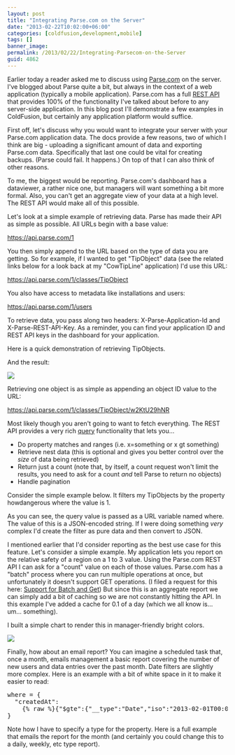 ```yaml
---
layout: post
title: "Integrating Parse.com on the Server"
date: "2013-02-22T10:02:00+06:00"
categories: [coldfusion,development,mobile]
tags: []
banner_image: 
permalink: /2013/02/22/Integrating-Parsecom-on-the-Server
guid: 4862
---
```


Earlier today a reader asked me to discuss using <a href="http://www.parse.com">Parse.com</a> on the server. I've blogged about Parse quite a bit, but always in the context of a web application (typically a mobile application). Parse.com has a full <a href="https://parse.com/docs/rest">REST API</a> that provides 100% of the functionality I've talked about before to any server-side application. In this blog post I'll demonstrate a few examples in ColdFusion, but certainly any application platform would suffice.
<!--more-->
First off, let's discuss why you would want to integrate your server with your Parse.com application data. The docs provide a few reasons, two of which I think are big - uploading a significant amount of data and exporting Parse.com data. Specifically that last one could be vital for creating backups. (Parse could fail. It happens.) On top of that I can also think of other reasons. 

To me, the biggest would be reporting. Parse.com's dashboard has a dataviewer, a rather nice one, but managers will want something a bit more formal. Also, you can't get an aggregate view of your data at a high level. The REST API would make all of this possible.

Let's look at a simple example of retrieving data. Parse has made their API as simple as possible. All URLs begin with a base value:

https://api.parse.com/1

You then simply append to the URL based on the type of data you are getting. So for example, if I wanted to get "TipObject" data (see the related links below for a look back at my "CowTipLine" application) I'd use this URL:

https://api.parse.com/1/classes/TipObject

You also have access to metadata like installations and users:

https://api.parse.com/1/users

To retrieve data, you pass along two headers: X-Parse-Application-Id and X-Parse-REST-API-Key. As a reminder, you can find your application ID and REST API keys in the dashboard for your application. 

Here is a quick demonstration of retrieving TipObjects.

<script src="https://gist.github.com/cfjedimaster/5014395.js"></script>

And the result:

<img src="https://static.raymondcamden.com/images/screenshot68.png" />

Retrieving one object is as simple as appending an object ID value to the URL:

https://api.parse.com/1/classes/TipObject/w2KtU29hNR

Most likely though you aren't going to want to fetch everything. The REST API provides a very rich <a href="https://parse.com/docs/rest#queries">query</a> functionality that lets you...

<ul>
<li>Do property matches and ranges (i.e. x=something or x gt something)
<li>Retrieve nest data (this is optional and gives you better control over the <i>size</i> of data being retrieved)
<li>Return just a count (note that, by itself, a count request won't limit the results, you need to ask for a count <i>and</i> tell Parse to return no objects)
<li>Handle pagination
</ul>

Consider the simple example below. It filters my TipObjects by the property howdangerous where the value is 1.

<script src="https://gist.github.com/cfjedimaster/5014458.js"></script>

As you can see, the query value is passed as a URL variable named where. The value of this is a JSON-encoded string. If I were doing something <i>very</i> complex I'd create the filter as pure data and then convert to JSON.

I mentioned earlier that I'd consider reporting as the best use case for this feature. Let's consider a simple example. My application lets you report on the relative safety of a region on a 1 to 3 value. Using the Parse.com REST API I can ask for a "count" value on each of those values. Parse.com has a "batch" process where you can run multiple operations at once, but unfortunately it doesn't support GET operations. (I filed a request for this here: <a href="https://parse.com/questions/support-for-batch-and-get">Support for Batch and Get</a>) But since this is an aggregate report we can simply add a bit of caching so we are not constantly hitting the API. In this example I've added a cache for 0.1 of a day (which we all know is... um... something).

<script src="https://gist.github.com/cfjedimaster/5014485.js"></script>

I built a simple chart to render this in manager-friendly bright colors.

<img src="https://static.raymondcamden.com/images/screenshot69.png" />

Finally, how about an email report? You can imagine a scheduled task that, once a month, emails management a basic report covering the number of new users and data entries over the past month. Date filters are slightly more complex. Here is an example with a bit of white space in it to make it easier to read:

<pre>
where = {
  "createdAt":
    {% raw %}{"$gte":{"__type":"Date","iso":"2013-02-01T00:00:00.000Z"}}{% endraw %}
}
</pre>

Note how I have to specify a type for the property.  Here is a full example that emails the report for the month (and certainly you could change this to a daily, weekly, etc type report).

<script src="https://gist.github.com/cfjedimaster/5014528.js"></script>